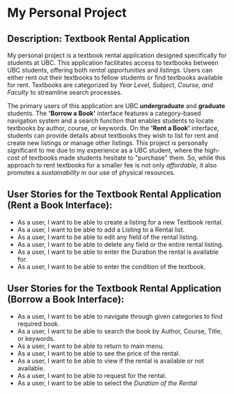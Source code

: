 # My Personal Project

## Description: Textbook Rental Application

My personal project is a textbook rental application designed specifically for students at UBC. This application facilitates access to textbooks between UBC students, offering both *rental opportunities* and *listings*. Users can either rent out their textbooks to fellow students or find textbooks available for rent. Textbooks are categorized by *Year Level, Subject, Course, and Faculty* to streamline search processes.

The primary users of this application are UBC **undergraduate** and **graduate** students. The **'Borrow a Book'** interface features a category-based navigation system and a search function that enables students to locate textbooks by author, course, or keywords. On the **'Rent a Book'** interface, students can provide details about textbooks they wish to list for rent and create new listings or manage other listings. This project is personally significant to me due to my experience as a UBC student, where the high-cost of textbooks made students hesitate to "purchase" them. So, while this approach to rent textbooks for a smaller fee is not only *affordable*, it also promotes a *sustainability* in our use of physical resources. 

## User Stories for the Textbook Rental Application (Rent a Book Interface):
- As a user, I want to be able to create a listing for a new Textbook rental. 
- As a user, I want to be able to add a Listing to a Rental list.
- As a user, I want to be able to edit any field of the rental listing.
- As a user, I want to be able to delete any field or the entire rental listing.
- As a user, I want to be able to enter the Duration the rental is available for. 
- As a user, I want to be able to enter the condition of the textbook. 


## User Stories for the Textbook Rental Application (Borrow a Book Interface):
- As a user, I want to be able to navigate through given categories to find required book.
- As a user, I want to be able to search the book by Author, Course, Title, or keywords. 
- As a user, I want to be able to return to main menu. 
- As a user, I want to be able to see the price of the rental.
- As a user, I want to be able to view if the rental is available or not available. 
- As a user, I want to be able to request for the rental.
- As a user, I want to be able to select the *Duration of the Rental*
  